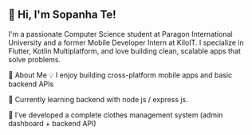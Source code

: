## 👋 Hi, I'm Sopanha Te!
I'm a passionate Computer Science student at Paragon International University and a former Mobile Developer Intern at KiloIT. I specialize in Flutter, Kotlin Multiplatform, and love building clean, scalable apps that solve problems.

🚀 About Me
💡 I enjoy building cross-platform mobile apps and basic backend APIs

🌱 Currently learning backend with node js / express js.

🔨 I’ve developed a complete clothes management system (admin dashboard + backend API)



<!--
**Tesopanha/Tesopanha** is a ✨ _special_ ✨ repository because its `README.md` (this file) appears on your GitHub profile.

Here are some ideas to get you started:

- 🔭 I’m currently working on ...
- 🌱 I’m currently learning ...
- 👯 I’m looking to collaborate on ...
- 🤔 I’m looking for help with ...
- 💬 Ask me about ...
- 📫 How to reach me: ...
- 😄 Pronouns: ...
- ⚡ Fun fact: ...
-->
